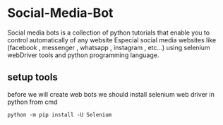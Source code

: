 # Social-Media-Bot
Social media bots is a collection of python tutorials that enable you to control automatically of any website Especial social media websites like (facebook , messenger , whatsapp , instagram , etc...) using selenium webDriver tools and python programming language.
## setup tools 
before we will create web bots we should install selenium web driver in python from cmd
```
python -m pip install -U Selenium  
```
